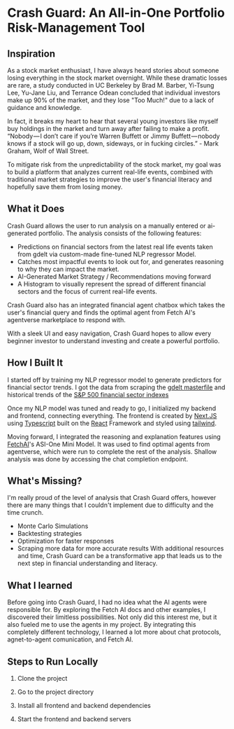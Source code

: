 # Crash Guard: An All-in-One Portfolio Risk-Management Tool

## Inspiration
As a stock market enthusiast, I have always heard stories about someone losing everything in the stock market overnight. While these dramatic losses are rare, a study conducted in UC Berkeley by Brad M. Barber, Yi-Tsung Lee, Yu-Jane Liu, and Terrance Odean concluded that individual investors make up 90% of the market, and they lose "Too Much!" due to a lack of guidance and knowledge.

In fact, it breaks my heart to hear that several young investors like myself buy holdings in the market and turn away after failing to make a profit. “Nobody — I don’t care if you’re Warren Buffett or Jimmy Buffett — nobody knows if a stock will go up, down, sideways, or in fucking circles.” - Mark Graham, Wolf of Wall Street. 

To mitigate risk from the unpredictability of the stock market, my goal was to build a platform that analyzes current real-life events, combined with traditional market strategies to improve the user's financial literacy and hopefully save them from losing money.

## What it Does
Crash Guard allows the user to run analysis on a manually entered or ai-generated portfolio. The analysis consists of the following features:

- Predictions on financial sectors from the latest real life events taken from gdelt via custom-made fine-tuned NLP regressor Model.
- Catches most impactful events to look out for, and generates reasoning to why they can impact the market.
- AI-Generated Market Strategy / Recommendations moving forward
- A Histogram to visually represent the spread of different financial sectors and the focus of current real-life events.

Crash Guard also has an integrated financial agent chatbox which takes the user's financial query and finds the optimal agent from Fetch AI's agentverse marketplace to respond with.

With a sleek UI and easy navigation, Crash Guard hopes to allow every beginner investor to understand investing and create a powerful portfolio.

## How I Built It

I started off by training my NLP regressor model to generate predictors for financial sector trends. I got the data from scraping the [gdelt masterfile](http://data.gdeltproject.org/gdeltv2/masterfilelist.txt) and historical trends of the [S&P 500 financial sector indexes](https://www.spglobal.com/spdji/en/index-family/equity/us-equity/sp-sectors/)

Once my NLP model was tuned and ready to go, I initialized my backend and frontend, connecting everything. The frontend is created by [Next.JS](https://nextjs.org/) using [Typescript](https://www.typescriptlang.org/) built on the [React](https://react.dev/) Framework and styled using [tailwind](https://tailwindcss.com/). 

Moving forward, I integrated the reasoning and explanation features using [FetchAI](https://fetch.ai)'s ASI-One Mini Model. It was used to find optimal agents from agentverse, which were run to complete the rest of the analysis. Shallow analysis was done by accessing the chat completion endpoint. 

## What's Missing?
I'm really proud of the level of analysis that Crash Guard offers, however there are many things that I couldn't implement due to difficulty and the time crunch. 
- Monte Carlo Simulations
- Backtesting strategies
- Optimization for faster responses
- Scraping more data for more accurate results
With additional resources and time, Crash Guard can be a transformative app that leads us to the next step in financial understanding and literacy.

## What I learned
Before going into Crash Guard, I had no idea what the AI agents were responsible for. By exploring the Fetch AI docs and other examples, I discovered their limitless possibilities. Not only did this interest me, but it also fueled me to use the agents in my project. By integrating this completely different technology, I learned a lot more about chat protocols, agnet-to-agent comunication, and Fetch AI.

## Steps to Run Locally

1. Clone the project

2. Go to the project directory

3. Install all frontend and backend dependencies

4. Start the frontend and backend servers
